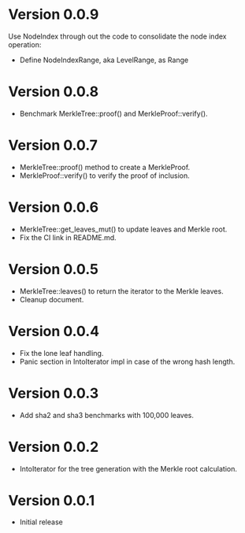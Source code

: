 # Version 0.0.9

Use NodeIndex through out the code to consolidate the node
index operation:

- Define NodeIndexRange, aka LevelRange, as Range<NodeIndex>

# Version 0.0.8

- Benchmark MerkleTree::proof() and MerkleProof::verify().

# Version 0.0.7

- MerkleTree::proof() method to create a MerkleProof.
- MerkleProof::verify() to verify the proof of inclusion.

# Version 0.0.6

- MerkleTree::get_leaves_mut() to update leaves and
  Merkle root.
- Fix the CI link in README.md.

# Version 0.0.5

- MerkleTree::leaves() to return the iterator to the Merkle leaves.
- Cleanup document.

# Version 0.0.4

- Fix the lone leaf handling.
- Panic section in IntoIterator impl in case of the wrong hash length.

# Version 0.0.3

- Add sha2 and sha3 benchmarks with 100,000 leaves.

# Version 0.0.2

- IntoIterator for the tree generation with the Merkle root calculation.

# Version 0.0.1

- Initial release
